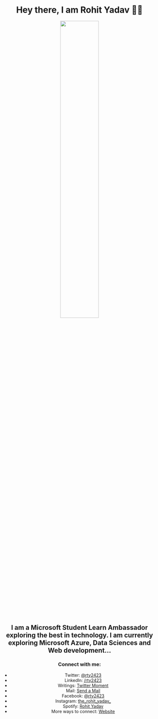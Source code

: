
<!--
**RohitY24/RohitY24** is a ✨ _special_ ✨ repository because its `README.md` (this file) appears on your GitHub profile.

Here are some ideas to get you started:

- 🔭 I’m currently working on ...
- 🌱 I’m currently learning ...
- 👯 I’m looking to collaborate on ...
- 🤔 I’m looking for help with ...
- 💬 Ask me about ...
- 📫 How to reach me: ...
- 😄 Pronouns: ...
- ⚡ Fun fact: ...
-->


<div align="center">
<h1><b>Hey there, I am Rohit Yadav 🙋‍♂️</b></h1>
<p><img width=50% src="https://media.giphy.com/media/QYkX9IMHthYn0Y3pcG/giphy.gif"></p>
<h2><b>I am a Microsoft Student Learn Ambassador exploring the best in technology. I am currently exploring Microsoft Azure, Data Sciences and Web development...</b></h2>

### Connect with me:

- Twitter: [@rty2423](https://twitter.com/rty2423)
- LinkedIn: [/rty2423](https://linkedin.com/in/rty2423)
- Writings: [Twitter Moment](https://twitter.com/i/events/1269547277791703041?s=20)
- Mail: [Send a Mail](rty2423@outlook.com)
- Facebook: [@rty2423](www.facebook.com/rty2423) 
- Instagram: [the_rohit_yadav_](www.instagram.com/the_rohit_yadav_)
- Spotify: [Rohit Yadav](https://open.spotify.com/user/g1y18fr4c252lqp2qa9o6gb13?si=t_JWnfrxTDWR0v2vkJnGBA)
- More ways to connect: [Website](https://rohityadav.azurewebsites.net)
</div>
